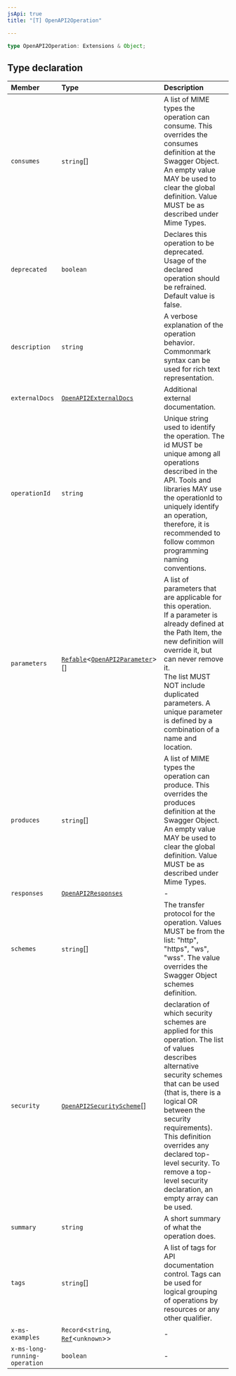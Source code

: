 ```yaml
---
jsApi: true
title: "[T] OpenAPI2Operation"

---
```

```ts
type OpenAPI2Operation: Extensions & Object;
```

## Type declaration

| Member | Type | Description |
| :------ | :------ | :------ |
| `consumes` | `string`[] | A list of MIME types the operation can consume. This overrides the consumes definition at the Swagger Object.<br />An empty value MAY be used to clear the global definition. Value MUST be as described under Mime Types. |
| `deprecated` | `boolean` | Declares this operation to be deprecated. Usage of the declared operation should be refrained. Default value is false. |
| `description` | `string` | A verbose explanation of the operation behavior. Commonmark syntax can be used for rich text representation. |
| `externalDocs` | [`OpenAPI2ExternalDocs`](../interfaces/OpenAPI2ExternalDocs.md) | Additional external documentation. |
| `operationId` | `string` | Unique string used to identify the operation. The id MUST be unique among all operations described in the API. Tools and libraries MAY use the operationId to uniquely identify an operation, therefore, it is recommended to follow common programming naming conventions. |
| `parameters` | [`Refable`](Refable.md)<[`OpenAPI2Parameter`](OpenAPI2Parameter.md)\>[] | A list of parameters that are applicable for this operation.<br />If a parameter is already defined at the Path Item, the new definition will override it, but can never remove it.<br />The list MUST NOT include duplicated parameters. A unique parameter is defined by a combination of a name and location. |
| `produces` | `string`[] | A list of MIME types the operation can produce. This overrides the produces definition at the Swagger Object.<br />An empty value MAY be used to clear the global definition. Value MUST be as described under Mime Types. |
| `responses` | [`OpenAPI2Responses`](OpenAPI2Responses.md) | - |
| `schemes` | `string`[] | The transfer protocol for the operation. Values MUST be from the list: "http", "https", "ws", "wss". The value overrides the Swagger Object schemes definition. |
| `security` | [`OpenAPI2SecurityScheme`](OpenAPI2SecurityScheme.md)[] | declaration of which security schemes are applied for this operation. The list of values describes alternative security schemes that can be used (that is, there is a logical OR between the security requirements). This definition overrides any declared top-level security. To remove a top-level security declaration, an empty array can be used. |
| `summary` | `string` | A short summary of what the operation does. |
| `tags` | `string`[] | A list of tags for API documentation control. Tags can be used for logical grouping of operations by resources or any other qualifier. |
| `x-ms-examples` | `Record`<`string`, [`Ref`](../interfaces/Ref.md)<`unknown`\>\> | - |
| `x-ms-long-running-operation` | `boolean` | - |

